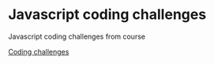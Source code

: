 # Javascript coding challenges
Javascript coding challenges from course

[Coding challenges](https://github.com/vihahuynh/Javascript-coding-challenges/blob/master/all-coding-challenges.pdf)
